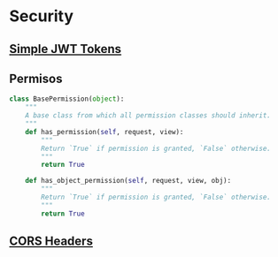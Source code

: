 # Security

## [Simple JWT Tokens](https://django-rest-framework-simplejwt.readthedocs.io/en/latest/getting_started.html)

## Permisos

```py
class BasePermission(object):
    """
    A base class from which all permission classes should inherit.
    """
    def has_permission(self, request, view):
        """
        Return `True` if permission is granted, `False` otherwise.
        """
        return True

    def has_object_permission(self, request, view, obj):
        """
        Return `True` if permission is granted, `False` otherwise.
        """
        return True
```

## [CORS Headers](https://pypi.org/project/django-cors-headers/)


